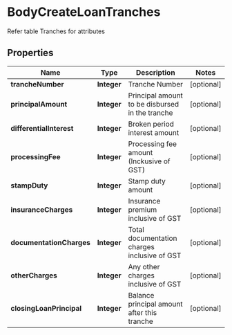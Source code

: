 

# BodyCreateLoanTranches

Refer table Tranches for attributes

## Properties

Name | Type | Description | Notes
------------ | ------------- | ------------- | -------------
**trancheNumber** | **Integer** | Tranche Number |  [optional]
**principalAmount** | **Integer** | Principal amount to be disbursed in the tranche |  [optional]
**differentialInterest** | **Integer** | Broken period interest amount |  [optional]
**processingFee** | **Integer** | Processing fee amount (Inckusive of GST) |  [optional]
**stampDuty** | **Integer** | Stamp duty amount |  [optional]
**insuranceCharges** | **Integer** | Insurance premium inclusive of GST |  [optional]
**documentationCharges** | **Integer** | Total documentation charges inclusive of GST |  [optional]
**otherCharges** | **Integer** | Any other charges inclusive of GST |  [optional]
**closingLoanPrincipal** | **Integer** | Balance principal amount after this tranche |  [optional]



